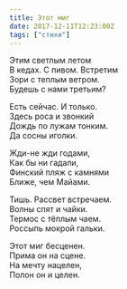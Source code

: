 ```yaml
---
title: Этот миг
date: 2017-12-11T12:23:00Z
tags: ["стихи"]
---
```


Этим светлым летом  
В кедах. С пивом. Встретим  
Зори с теплым ветром.  
Будешь с нами третьим?

Есть сейчас. И только.  
Здесь роса и звонкий  
Дождь по лужам тонким.  
Да сосны иголки.

Жди-не жди годами,  
Как бы ни гадали,  
Финский пляж с камнями  
Ближе, чем Майами.

Тишь. Рассвет встречаем.  
Волны спят и чайки.  
Термос с тёплым чаем.  
Россыпь мокрой гальки.

Этот миг бесценен.  
Прима он на сцене.  
На мечту нацелен,  
Полон он и целен.  
